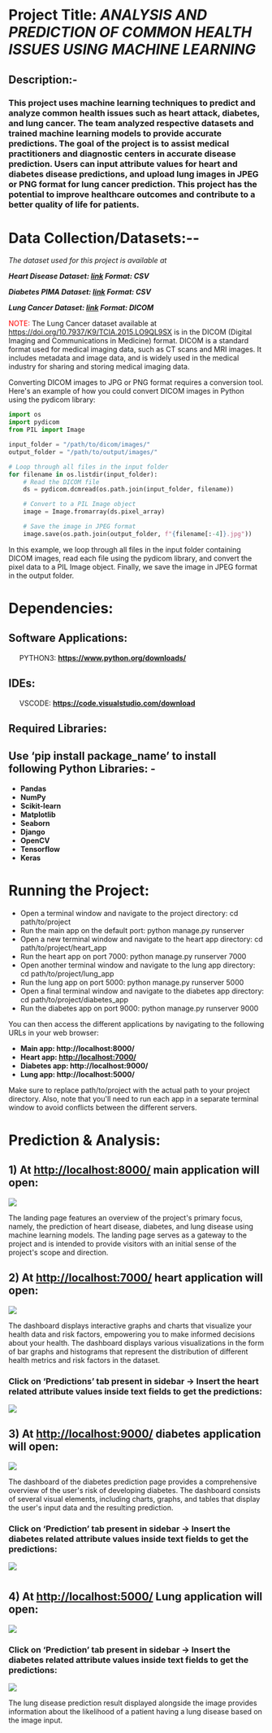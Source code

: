 # **Project Title**: *ANALYSIS AND PREDICTION OF COMMON HEALTH   ISSUES USING MACHINE LEARNING*

## **Description**:-
### This project uses machine learning techniques to predict and analyze common health issues such as heart attack, diabetes, and lung cancer. The team analyzed respective datasets and trained machine learning models to provide accurate predictions. The goal of the project is to assist medical practitioners and diagnostic centers in accurate disease prediction. Users can input attribute values for heart and diabetes disease predictions, and upload lung images in JPEG or PNG format for lung cancer prediction. This project has the potential to improve healthcare outcomes and contribute to a better quality of life for patients.
  
# **Data Collection/Datasets:--**  
*The dataset used for this project is available at*

***Heart Disease Dataset: [link](https://archive-beta.ics.uci.edu/dataset/45/heart+disease) 	Format: CSV***

***Diabetes PIMA Dataset: [link](https://www.kaggle.com/datasets/uciml/pima-indians-diabetes-database) 	Format: CSV***

***Lung Cancer Dataset: [link](https://doi.org/10.7937/K9/TCIA.2015.LO9QL9SX) 	               Format: DICOM***

<font color="red"> NOTE:</font> The Lung Cancer dataset available at <https://doi.org/10.7937/K9/TCIA.2015.LO9QL9SX> is in the DICOM (Digital Imaging and Communications in Medicine) format. DICOM is a standard format used for medical imaging data, such as CT scans and MRI images. It includes metadata and image data, and is widely used in the medical industry for sharing and storing medical imaging data.

Converting DICOM images to JPG or PNG format requires a conversion tool. Here's an example of how you could convert DICOM images in Python using the pydicom library: 
```python
import os
import pydicom
from PIL import Image

input_folder = "/path/to/dicom/images/"
output_folder = "/path/to/output/images/"

# Loop through all files in the input folder
for filename in os.listdir(input_folder):
    # Read the DICOM file
    ds = pydicom.dcmread(os.path.join(input_folder, filename))

    # Convert to a PIL Image object
    image = Image.fromarray(ds.pixel_array)

    # Save the image in JPEG format
    image.save(os.path.join(output_folder, f"{filename[:-4]}.jpg"))

```


In this example, we loop through all files in the input folder containing DICOM images, read each file using the pydicom library, and convert the pixel data to a PIL Image object. Finally, we save the image in JPEG format in the output folder.

# **Dependencies:**
## Software Applications:
`	`PYTHON3: **https://www.python.org/downloads/**
## IDEs:
`	`VSCODE: **https://code.visualstudio.com/download**
## Required Libraries: 
## **Use** **‘pip install package\_name’ to install following Python Libraries: -**
- **Pandas**
- **NumPy**
- **Scikit-learn**
- **Matplotlib**
- **Seaborn**
- **Django**
- **OpenCV**
- **Tensorflow**
- **Keras**

# **Running the Project:**
- Open a terminal window and navigate to the project directory: cd path/to/project
- Run the main app on the default port: python manage.py runserver
- Open a new terminal window and navigate to the heart app directory: cd path/to/project/heart\_app
- Run the heart app on port 7000: python manage.py runserver 7000
- Open another terminal window and navigate to the lung app directory: cd path/to/project/lung\_app
- Run the lung app on port 5000: python manage.py runserver 5000
- Open a final terminal window and navigate to the diabetes app directory: cd path/to/project/diabetes\_app
- Run the diabetes app on port 9000: python manage.py runserver 9000

You can then access the different applications by navigating to the following URLs in your web browser:

- **Main app: http://localhost:8000/**
- **Heart app: [http://localhost:7000/](http://localhost:7000/)**
- **Diabetes app: http://localhost:9000/**
- **Lung app: http://localhost:5000/**

Make sure to replace path/to/project with the actual path to your project directory. Also, note that you'll need to run each app in a separate terminal window to avoid conflicts between the different servers.

# **Prediction & Analysis:**
## 1) At [http://localhost:8000/](http://localhost:8000/) main application will open:

![](Aspose.Words.3c2b0e50-8256-4332-9f0e-ee3e4059c738.002.png)

The landing page features an overview of the project's primary focus, namely, the prediction of heart disease, diabetes, and lung disease using machine learning models. The landing page serves as a gateway to the project and is intended to provide visitors with an initial sense of the project's scope and direction.

## 2) At [**http://localhost:7000/**](http://localhost:7000/) heart application will open:
![](Aspose.Words.3c2b0e50-8256-4332-9f0e-ee3e4059c738.003.jpeg)

The dashboard displays interactive graphs and charts that visualize your health data and risk factors, empowering you to make informed decisions about your health. The dashboard displays various visualizations in the form of bar graphs and histograms that represent the distribution of different health metrics and risk factors in the dataset. 

### Click on ‘Predictions’ tab present in sidebar -> Insert the heart related attribute values inside text fields to get the predictions:

![](Aspose.Words.3c2b0e50-8256-4332-9f0e-ee3e4059c738.004.jpeg)


## 3) At [**http://localhost:9000/**](http://localhost:9000/) diabetes application will open:
![](Aspose.Words.3c2b0e50-8256-4332-9f0e-ee3e4059c738.005.jpeg)

The dashboard of the diabetes prediction page provides a comprehensive overview of the user's risk of developing diabetes. The dashboard consists of several visual elements, including charts, graphs, and tables that display the user's input data and the resulting prediction.
### Click on ‘Prediction’ tab present in sidebar -> Insert the diabetes related attribute values inside text fields to get the predictions:
![](Aspose.Words.3c2b0e50-8256-4332-9f0e-ee3e4059c738.006.jpeg)
#
## 4) At [**http://localhost:5000/**](http://localhost:5000/) Lung application will open:

![](Aspose.Words.3c2b0e50-8256-4332-9f0e-ee3e4059c738.007.png)
### Click on ‘Prediction’ tab present in sidebar -> Insert the diabetes related attribute values inside text fields to get the predictions:
![](Aspose.Words.3c2b0e50-8256-4332-9f0e-ee3e4059c738.008.jpeg)

The lung disease prediction result displayed alongside the image provides information about the likelihood of a patient having a lung disease based on the image input.





